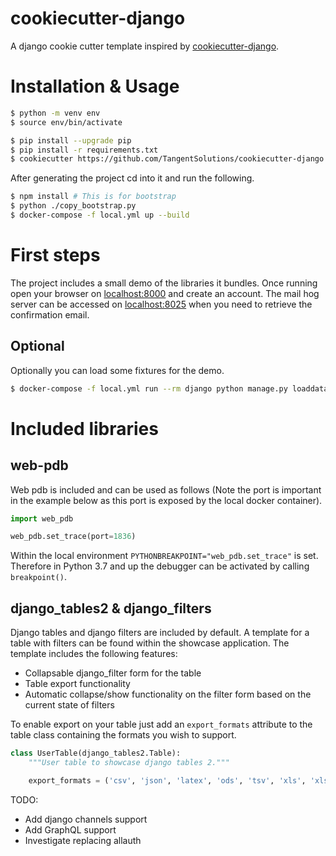 # cookiecutter-django

A django cookie cutter template inspired by [cookiecutter-django](https://github.com/pydanny/cookiecutter-django).

# Installation & Usage

```bash
$ python -m venv env
$ source env/bin/activate

$ pip install --upgrade pip
$ pip install -r requirements.txt
$ cookiecutter https://github.com/TangentSolutions/cookiecutter-django
```

After generating the project cd into it and run the following.

```bash
$ npm install # This is for bootstrap
$ python ./copy_bootstrap.py
$ docker-compose -f local.yml up --build
```

# First steps

The project includes a small demo of the libraries it bundles. Once running open your browser on [localhost:8000](http://localhost:8000) and create an account. The mail hog server can be accessed on [localhost:8025](http://localhost:8025/) when you need to retrieve the confirmation email.

## Optional

Optionally you can load some fixtures for the demo.

```bash
$ docker-compose -f local.yml run --rm django python manage.py loaddata fixtures.json
```

# Included libraries

## web-pdb

Web pdb is included and can be used as follows (Note the port is important in the example below as this port is exposed by the local docker container).

```python
import web_pdb

web_pdb.set_trace(port=1836)
```

Within the local environment `PYTHONBREAKPOINT="web_pdb.set_trace"` is set. Therefore in Python 3.7 and up the debugger can be activated by calling `breakpoint()`.

## django_tables2 & django_filters

Django tables and django filters are included by default. A template for a table with filters can be found
within the showcase application. The template includes the following features:

- Collapsable django_filter form for the table
- Table export functionality
- Automatic collapse/show functionality on the filter form based on the current state of filters

To enable export on your table just add an `export_formats` attribute to the table class containing the formats you wish to support. 

```python
class UserTable(django_tables2.Table):
    """User table to showcase django tables 2."""

    export_formats = ('csv', 'json', 'latex', 'ods', 'tsv', 'xls', 'xlsx', 'yml')
```

TODO:

- Add django channels support
- Add GraphQL support
- Investigate replacing allauth
